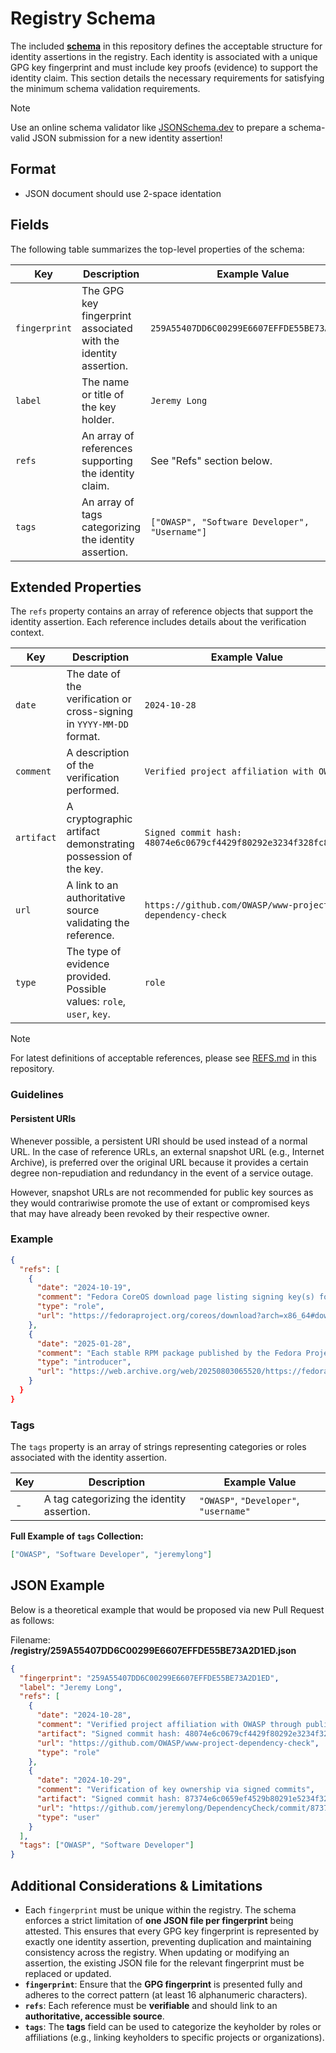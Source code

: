 # Registry Schema
The included [**schema**](/schema.json) in this repository defines the acceptable structure for identity assertions in the registry. Each identity is associated with a unique GPG key fingerprint and must include key proofs (evidence) to support the identity claim. This section details the necessary requirements for satisfying the minimum schema validation requirements.

> [!NOTE]
> Use an online schema validator like [JSONSchema.dev](https://jsonschema.dev/) to prepare a schema-valid JSON submission for a new identity assertion!

## Format
- JSON document should use 2-space identation

## Fields

The following table summarizes the top-level properties of the schema:

| Key           | Description                                                      | Example Value                                              |
|---------------|------------------------------------------------------------------|------------------------------------------------------------|
| `fingerprint` | The GPG key fingerprint associated with the identity assertion.  | `259A55407DD6C00299E6607EFFDE55BE73A2D1ED`                 |
| `label`       | The name or title of the key holder.                             | `Jeremy Long`                                              |
| `refs`        | An array of references supporting the identity claim.            | See "Refs" section below.                                  |
| `tags`        | An array of tags categorizing the identity assertion.            | `["OWASP", "Software Developer", "Username"]`              |

## Extended Properties
The `refs` property contains an array of reference objects that support the identity assertion. Each reference includes details about the verification context.

| Key        | Description                                                          | Example Value                                             |
|------------|----------------------------------------------------------------------|-----------------------------------------------------------|
| `date`     | The date of the verification or cross-signing in `YYYY-MM-DD` format.| `2024-10-28`                                              |
| `comment`  | A description of the verification performed.                         | `Verified project affiliation with OWASP.`               |
| `artifact` | A cryptographic artifact demonstrating possession of the key.        | `Signed commit hash: 48074e6c0679cf4429f80292e3234f328fc870e9` |
| `url`      | A link to an authoritative source validating the reference.          | `https://github.com/OWASP/www-project-dependency-check`   |
| `type`     | The type of evidence provided. Possible values: `role`, `user`, `key`.| `role`                                                   |

> [!NOTE]
> For latest definitions of acceptable references, please see [REFS.md](/REFS.md) in this repository.

### Guidelines
#### Persistent URIs
Whenever possible, a persistent URI should be used instead of a normal URL. In the case of reference URLs, an external snapshot URL (e.g., Internet Archive), is preferred over the original URL because it provides a certain degree non-repudiation and redundancy in the event of a service outage.

However, snapshot URLs are not recommended for public key sources as they would contrariwise promote the use of extant or compromised keys that may have already been revoked by their respective owner.

### Example
```json
{
  "refs": [
    {
      "date": "2024-10-19",
      "comment": "Fedora CoreOS download page listing signing key(s) for downloads",
      "type": "role",
      "url": "https://fedoraproject.org/coreos/download?arch=x86_64#download_section"
    },
    {
      "date": "2025-01-28",
      "comment": "Each stable RPM package published by the Fedora Project is signed with a GPG signature. By default, dnf and the graphical update tools will verify these signatures and refuse to install any packages that are not signed or have bad signatures. These signatures ensure that the packages you install are what was produced by the Fedora Project and have not been altered (accidentally or maliciously) by any mirror or website that is providing the packages.",
      "type": "introducer",
      "url": "https://web.archive.org/web/20250803065520/https://fedoraproject.org/security/"
    }
  }
}
```

### Tags

The `tags` property is an array of strings representing categories or roles associated with the identity assertion.

| Key | Description                                       | Example Value                          |
|-----|---------------------------------------------------|----------------------------------------|
| -   | A tag categorizing the identity assertion.        | `"OWASP"`, `"Developer"`, `"username"` |

**Full Example of `tags` Collection:**
```json
["OWASP", "Software Developer", "jeremylong"]
```

## JSON Example

Below is a theoretical example that would be proposed via new Pull Request as follows:

Filename: **/registry/259A55407DD6C00299E6607EFFDE55BE73A2D1ED.json**

```json
{
  "fingerprint": "259A55407DD6C00299E6607EFFDE55BE73A2D1ED",
  "label": "Jeremy Long",
  "refs": [
    {
      "date": "2024-10-28",
      "comment": "Verified project affiliation with OWASP through public documentation",
      "artifact": "Signed commit hash: 48074e6c0679cf4429f80292e3234f328fc870e9",
      "url": "https://github.com/OWASP/www-project-dependency-check",
      "type": "role"
    },
    {
      "date": "2024-10-29",
      "comment": "Verification of key ownership via signed commits",
      "artifact": "Signed commit hash: 87374e6c0659ef4529b80291e5234f328fc671e9",
      "url": "https://github.com/jeremylong/DependencyCheck/commit/87374e6c0659",
      "type": "user"
    }
  ],
  "tags": ["OWASP", "Software Developer"]
}
```

## Additional Considerations & Limitations

- Each `fingerprint` must be unique within the registry. The schema enforces a strict limitation of **one JSON file per fingerprint** being attested. This ensures that every GPG key fingerprint is represented by exactly one identity assertion, preventing duplication and maintaining consistency across the registry. When updating or modifying an assertion, the existing JSON file for the relevant fingerprint must be replaced or updated.
- **`fingerprint`**: Ensure that the **GPG fingerprint** is presented fully and adheres to the correct pattern (at least 16 alphanumeric characters).
- **`refs`**: Each reference must be **verifiable** and should link to an **authoritative, accessible source**.
- **`tags`**: The **tags** field can be used to categorize the keyholder by roles or affiliations (e.g., linking keyholders to specific projects or organizations).
